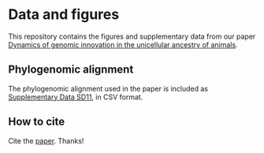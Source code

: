 # Data and figures

This repository contains the figures and supplementary data from our paper [Dynamics of genomic innovation in the unicellular ancestry of animals](https://elifesciences.org/articles/26036).


## Phylogenomic alignment

The phylogenomic alignment used in the paper is included as [Supplementary Data SD11](https://github.com/xgrau/dynamicsinnovation2017/blob/master/suppdata/SD11_phylogenomic_BVD57_dataset.csv), in CSV format.

## How to cite

Cite the [paper](https://elifesciences.org/articles/26036). Thanks!

